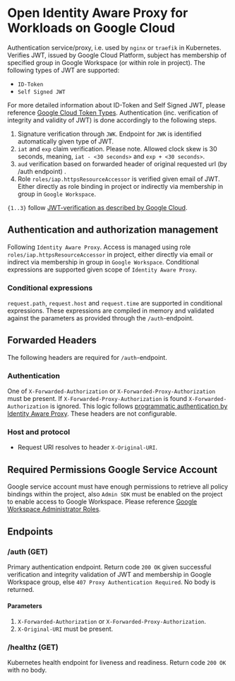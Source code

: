 # Open Identity Aware Proxy for Workloads on Google Cloud
Authentication service/proxy, i.e. used by `nginx` or `traefik` in Kubernetes. Verifies JWT, issued by Google Cloud Platform, subject has membership of specified group in Google Workspace (or within role in project). The following types of JWT are supported:

- `ID-Token`
- `Self Signed JWT`

For more detailed information about ID-Token and Self Signed JWT, please reference [Google Cloud Token Types][Google Cloud Token Types]. Authentication (inc. verification of integrity and validity of JWT) is done accordingly to the following steps.

1. Signature verification through `JWK`. Endpoint for `JWK` is identified automatically given type of JWT.
2. `iat` and `exp` claim verification. Please note. Allowed clock skew is 30 seconds, meaning, `iat - <30 seconds>` and `exp + <30 seconds>`.
3. `aud` verification based on forwarded header of original requested url (by /auth endpoint) .
4. Role `roles/iap.httpsResourceAccessor` is verified given email of JWT. Either directly as role binding in project
   or indirectly via membership in group in `Google Workspace`.

`{1..3}` follow [JWT-verification as described by Google Cloud][JWT-Verification].

## Authentication and authorization management
Following `Identity Aware Proxy`. Access is managed using role `roles/iap.httpsResourceAccessor` in project, 
either directly via email or indirect via membership in group in `Google Workspace`. Conditional expressions are supported given scope of `Identity Aware Proxy`.

### Conditional expressions
`request.path`, `request.host` and `request.time` are supported in conditional expressions. These expressions are compiled in memory
and validated against the parameters as provided through the `/auth`-endpoint.

## Forwarded Headers
The following headers are required for `/auth`-endpoint.

### Authentication
One of `X-Forwarded-Authorization` or `X-Forwarded-Proxy-Authorization` must be present. If `X-Forwarded-Proxy-Authorization` is found `X-Forwarded-Authorization` is ignored.
This logic follows [programmatic authentication by Identity Aware Proxy][Programmatic Authentication]. These headers are not configurable.

### Host and protocol
- Request URI resolves to header `X-Original-URI`.

## Required Permissions Google Service Account
Google service account must have enough permissions to retrieve all policy bindings within the project, also `Admin SDK`
must be enabled on the project to enable access to Google Workspace. Please reference [Google Workspace Administrator Roles][Google Workspace Administrator Roles].

## Endpoints 

### /auth (GET)
Primary authentication endpoint. Return code `200 OK` given successful verification and integrity validation of JWT and membership in Google Workspace group, else `407 Proxy Authentication Required`. No body is returned.

#### Parameters
1. `X-Forwarded-Authorization` or `X-Forwarded-Proxy-Authorization`.
2. `X-Original-URI` must be present.

### /healthz (GET)
Kubernetes health endpoint for liveness and readiness. Return code `200 OK` with no body.

[Google Workspace Groups API]: <https://developers.google.com/admin-sdk/directory/reference/rest/v1/groups> "Google Workspace Groups API"
[Google Workspace Administrator Roles]: <https://support.google.com/a/answer/2405986> "Google Workspace Administrator Roles"
[Google Cloud Token Types]: <https://cloud.google.com/docs/authentication/token-types> "Google Cloud Token Types"
[Programmatic Authentication]: <https://cloud.google.com/iap/docs/authentication-howto#authenticating_from_proxy-authorization_header> "Programmatic Authentication"
[JWT-verification]: <https://cloud.google.com/docs/authentication/token-types#id-aud> "JWT-verification"